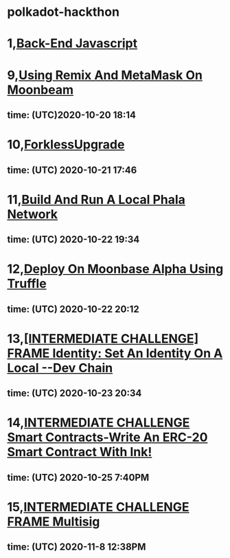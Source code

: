 # polkadot-hackthon 

# 1,[Back-End Javascript](https://github.com/harodggg/polkadot-hackthon/blob/main/backend-js/backend.js)

# 9,[Using Remix And MetaMask On Moonbeam](https://github.com/harodggg/polkadot-hackthon/blob/main/remix-metamask-moonbeam/README.md)
## time: (UTC)2020-10-20 18:14

# 10,[ForklessUpgrade](https://github.com/harodggg/polkadot-hackthon/blob/main/ForklessUpgrade/forklessupgrade.png)
## time: (UTC) 2020-10-21 17:46

# 11,[Build And Run A Local Phala Network](https://github.com/harodggg/polkadot-hackthon/tree/main/run_local_Node_phala/README.md)
## time: (UTC) 2020-10-22 19:34

# 12,[Deploy On Moonbase Alpha Using Truffle](https://github.com/harodggg/polkadot-hackthon/blob/main/deploy-erc20-moonbeam/READED.md)
## time: (UTC) 2020-10-22 20:12

# 13,[[INTERMEDIATE CHALLENGE] FRAME Identity: Set An Identity On A Local --Dev Chain](https://github.com/harodggg/polkadot-hackthon/blob/main/idenity/README.md)
## time: (UTC) 2020-10-23  20:34

# 14,[INTERMEDIATE CHALLENGE Smart Contracts-Write An ERC-20 Smart Contract With Ink!](https://github.com/harodggg/polkadot-hackthon/tree/main/write_an_erc_20_smart_contract)
## time: (UTC) 2020-10-25 7:40PM

# 15,[INTERMEDIATE CHALLENGE FRAME Multisig](https://github.com/harodggg/polkadot-hackthon/tree/main/FRAME_Multisig)
## time: (UTC) 2020-11-8 12:38PM
